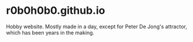 # r0b0h0b0.github.io
Hobby website. Mostly made in a day, except for Peter De Jong's attractor, which has been years in the making.
